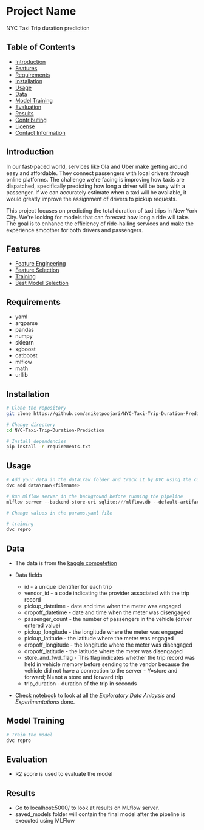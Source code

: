 # Project Name

NYC Taxi Trip duration prediction

## Table of Contents

- [Introduction](#introduction)
- [Features](#features)
- [Requirements](#requirements)
- [Installation](#installation)
- [Usage](#usage)
- [Data](#data)
- [Model Training](#model-training)
- [Evaluation](#evaluation)
- [Results](#results)
- [Contributing](#contributing)
- [License](#license)
- [Contact Information](#contact-information)

## Introduction

In our fast-paced world, services like Ola and Uber make getting around easy and affordable. They connect passengers with local drivers through online platforms. The challenge we're facing is improving how taxis are dispatched, specifically predicting how long a driver will be busy with a passenger. If we can accurately estimate when a taxi will be available, it would greatly improve the assignment of drivers to pickup requests.

This project focuses on predicting the total duration of taxi trips in New York City. We're looking for models that can forecast how long a ride will take. The goal is to enhance the efficiency of ride-hailing services and make the experience smoother for both drivers and passengers.

## Features

- [Feature Engineering](src/feature_engineering.py)
- [Feature Selection](src/feature_selection.py)
- [Training](src/training.py)
- [Best Model Selection](src/log_production_model.py)

## Requirements

- yaml
- argparse
- pandas
- numpy
- sklearn
- xgboost
- catboost
- mlflow
- math
- urllib

## Installation

```bash
# Clone the repository
git clone https://github.com/aniketpoojari/NYC-Taxi-Trip-Duration-Prediction.git

# Change directory
cd NYC-Taxi-Trip-Duration-Prediction

# Install dependencies
pip install -r requirements.txt
```

## Usage

```python
# Add your data in the data\raw folder and track it by DVC using the command:
dvc add data\raw\<filename>

# Run mlflow server in the background before running the pipeline
mlflow server --backend-store-uri sqlite:///mlflow.db --default-artifact-root ./artifacts --host 0.0.0.0

# Change values in the params.yaml file 

# training
dvc repro
```

## Data

- The data is from the [kaggle competetion](https://www.kaggle.com/c/nyc-taxi-trip-duration/data)
- Data fields
    - id - a unique identifier for each trip
    - vendor_id - a code indicating the provider associated with the trip record
    - pickup_datetime - date and time when the meter was engaged
    - dropoff_datetime - date and time when the meter was disengaged
    - passenger_count - the number of passengers in the vehicle (driver entered value)
    - pickup_longitude - the longitude where the meter was engaged
    - pickup_latitude - the latitude where the meter was engaged
    - dropoff_longitude - the longitude where the meter was disengaged
    - dropoff_latitude - the latitude where the meter was disengaged
    - store_and_fwd_flag - This flag indicates whether the trip record was held in vehicle memory before sending to the vendor because the vehicle did not have a connection to the server - Y=store and forward; N=not a store and forward trip
    - trip_duration - duration of the trip in seconds

- Check [notebook](notebooks/NYC-Taxi-Trip-Duration-Prediction.ipynb) to look at all the _Exploratory Data Anlaysis_ and _Experimentations_ done.

## Model Training

```bash
# Train the model
dvc repro
```

## Evaluation

- R2 score is used to evaluate the model

## Results

- Go to localhost:5000/ to look at results on MLflow server.
- saved_models folder will contain the final model after the pipeline is executed using MLFlow